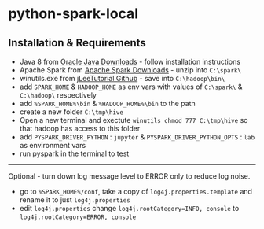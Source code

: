 [java-8-link]: https://www.oracle.com/technetwork/java/javase/downloads/jdk8-downloads-2133151.html
[spark-link]:  https://spark.apache.org/downloads.html
[win-utils-link]: https://github.com/jleetutorial/sparkTutorial/blob/winutils/winutils.exe


# python-spark-local 


## Installation & Requirements
- Java 8 from [Oracle Java Downloads][java-8-link] - follow installation instructions
- Apache Spark from [Apache Spark Downloads][spark-link] - unzip into `C:\spark\`
- winutils.exe from [jLeeTutorial Github][win-utils-link] - save into `C:\hadoop\bin\`
- add `SPARK_HOME` & `HADOOP_HOME` as env vars with values of `C:\spark\` & `C:\hadoop\` respectively
- add `%SPARK_HOME%\bin` & `%HADOOP_HOME%\bin` to the path
- create a new folder `C:\tmp\hive`
- Open a new terminal and exectute `winutils chmod 777 C:\tmp\hive` so that hadoop has access to this folder
- add `PYSPARK_DRIVER_PYTHON` : `jupyter` & `PYSPARK_DRIVER_PYTHON_OPTS` : `lab` as environment vars
- run pyspark in the terminal to test
---

Optional - turn down log message level to ERROR only to reduce log noise.

- go to `%SPARK_HOME%/conf`, take a copy of `log4j.properties.template` and rename it to just `log4j.properties`
- edit `log4j.properties` change `log4j.rootCategory=INFO, console` to `log4j.rootCategory=ERROR, console`




